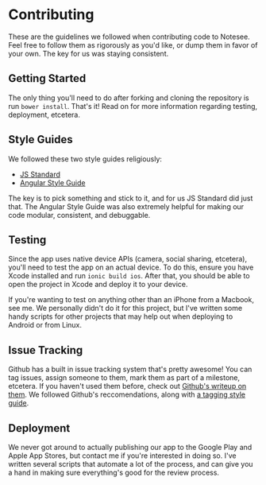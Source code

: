 # Contributing
These are the guidelines we followed when contributing code to Notesee. Feel free to follow them as rigorously as you'd like, or dump them in favor of your own. The key for us was staying consistent.

## Getting Started
The only thing you'll need to do after forking and cloning the repository is run `bower install`. That's it! Read on for more information regarding testing, deployment, etcetera.

## Style Guides
We followed these two style guides religiously:

- [JS Standard](https://github.com/feross/standard)
- [Angular Style Guide](https://github.com/johnpapa/angular-styleguide)

The key is to pick something and stick to it, and for us JS Standard did just that. The Angular Style Guide was also extremely helpful for making our code modular, consistent, and debuggable.

## Testing
Since the app uses native device APIs (camera, social sharing, etcetera), you'll need to test the app on an actual device. To do this, ensure you have Xcode installed and run `ionic build ios`. After that, you should be able to open the project in Xcode and deploy it to your device.

If you're wanting to test on anything other than an iPhone from a Macbook, see me. We personally didn't do it for this project, but I've written some handy scripts for other projects that may help out when deploying to Android or from Linux.

## Issue Tracking
Github has a built in issue tracking system that's pretty awesome! You can tag issues, assign someone to them, mark them as part of a milestone, etcetera. If you haven't used them before, check out [Github's writeup on them](https://guides.github.com/features/issues/). We followed Github's reccomendations, along with [a tagging style guide](https://robinpowered.com/blog/best-practice-system-for-organizing-and-tagging-github-issues/).

## Deployment
We never got around to actually publishing our app to the Google Play and Apple App Stores, but contact me if you're interested in doing so. I've written several scripts that automate a lot of the process, and can give you a hand in making sure everything's good for the review process.
